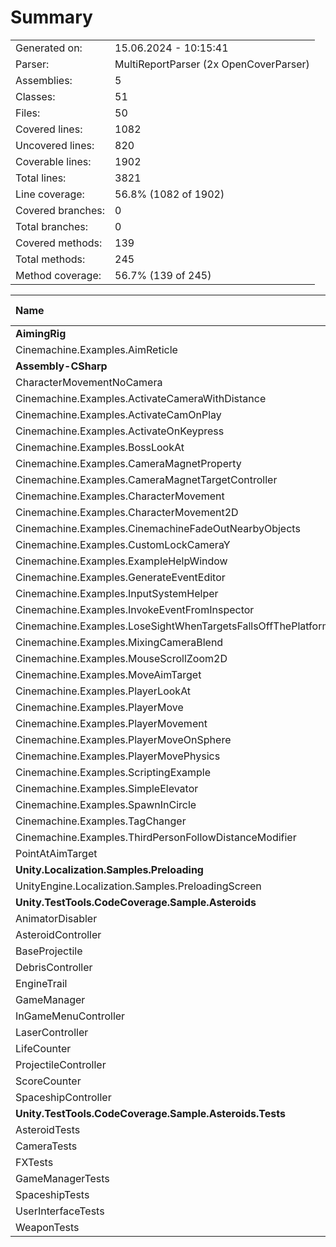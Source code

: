 ﻿# Summary
|||
|:---|:---|
| Generated on: | 15.06.2024 - 10:15:41 |
| Parser: | MultiReportParser (2x OpenCoverParser) |
| Assemblies: | 5 |
| Classes: | 51 |
| Files: | 50 |
| Covered lines: | 1082 |
| Uncovered lines: | 820 |
| Coverable lines: | 1902 |
| Total lines: | 3821 |
| Line coverage: | 56.8% (1082 of 1902) |
| Covered branches: | 0 |
| Total branches: | 0 |
| Covered methods: | 139 |
| Total methods: | 245 |
| Method coverage: | 56.7% (139 of 245) |

|**Name**|**Covered**|**Uncovered**|**Coverable**|**Total**|**Line coverage**|**Covered**|**Total**|**Branch coverage**|**Covered**|**Total**|**Method coverage**|
|:---|---:|---:|---:|---:|---:|---:|---:|---:|---:|---:|---:|
|**AimingRig**|**0**|**19**|**19**|**64**|**0%**|**0**|**0**|****|**0**|**2**|**0%**|
|Cinemachine.Examples.AimReticle|0|19|19|64|0%|0|0||0|2|0%|
|**Assembly-CSharp**|**0**|**683**|**683**|**1514**|**0%**|**0**|**0**|****|**0**|**92**|**0%**|
|CharacterMovementNoCamera|0|38|38|67|0%|0|0||0|3|0%|
|Cinemachine.Examples.ActivateCameraWithDistance|0|23|23|47|0%|0|0||0|4|0%|
|Cinemachine.Examples.ActivateCamOnPlay|0|6|6|21|0%|0|0||0|1|0%|
|Cinemachine.Examples.ActivateOnKeypress|0|26|26|46|0%|0|0||0|3|0%|
|Cinemachine.Examples.BossLookAt|0|7|7|25|0%|0|0||0|2|0%|
|Cinemachine.Examples.CameraMagnetProperty|0|9|9|30|0%|0|0||0|3|0%|
|Cinemachine.Examples.CameraMagnetTargetController|0|17|17|38|0%|0|0||0|2|0%|
|Cinemachine.Examples.CharacterMovement|0|56|56|107|0%|0|0||0|4|0%|
|Cinemachine.Examples.CharacterMovement2D|0|42|42|84|0%|0|0||0|5|0%|
|Cinemachine.Examples.CinemachineFadeOutNearbyObjects|0|24|24|82|0%|0|0||0|4|0%|
|Cinemachine.Examples.CustomLockCameraY|0|9|9|28|0%|0|0||0|2|0%|
|Cinemachine.Examples.ExampleHelpWindow|0|22|22|44|0%|0|0||0|3|0%|
|Cinemachine.Examples.GenerateEventEditor|0|7|7|31|0%|0|0||0|1|0%|
|Cinemachine.Examples.InputSystemHelper|0|8|8|23|0%|0|0||0|2|0%|
|Cinemachine.Examples.InvokeEventFromInspector|0|2|2|31|0%|0|0||0|2|0%|
|Cinemachine.Examples.LoseSightWhenTargetsFallsOffThePlatform|0|15|15|44|0%|0|0||0|3|0%|
|Cinemachine.Examples.MixingCameraBlend|0|20|20|48|0%|0|0||0|3|0%|
|Cinemachine.Examples.MouseScrollZoom2D|0|22|22|59|0%|0|0||0|6|0%|
|Cinemachine.Examples.MoveAimTarget|0|77|77|140|0%|0|0||0|10|0%|
|Cinemachine.Examples.PlayerLookAt|0|7|7|22|0%|0|0||0|2|0%|
|Cinemachine.Examples.PlayerMove|0|60|60|120|0%|0|0||0|5|0%|
|Cinemachine.Examples.PlayerMovement|0|23|23|43|0%|0|0||0|2|0%|
|Cinemachine.Examples.PlayerMoveOnSphere|0|28|28|48|0%|0|0||0|2|0%|
|Cinemachine.Examples.PlayerMovePhysics|0|33|33|63|0%|0|0||0|4|0%|
|Cinemachine.Examples.ScriptingExample|0|30|30|59|0%|0|0||0|3|0%|
|Cinemachine.Examples.SimpleElevator|0|13|13|32|0%|0|0||0|2|0%|
|Cinemachine.Examples.SpawnInCircle|0|17|17|30|0%|0|0||0|2|0%|
|Cinemachine.Examples.TagChanger|0|6|6|17|0%|0|0||0|2|0%|
|Cinemachine.Examples.ThirdPersonFollowDistanceModifier|0|29|29|68|0%|0|0||0|4|0%|
|PointAtAimTarget|0|7|7|17|0%|0|0||0|1|0%|
|**Unity.Localization.Samples.Preloading**|**0**|**39**|**39**|**80**|**0%**|**0**|**0**|****|**0**|**5**|**0%**|
|UnityEngine.Localization.Samples.PreloadingScreen|0|39|39|80|0%|0|0||0|5|0%|
|**Unity.TestTools.CodeCoverage.Sample.Asteroids**|**368**|**64**|**432**|**701**|**85.1%**|**0**|**0**|****|**60**|**65**|**92.3%**|
|AnimatorDisabler|4|0|4|11|100%|0|0||1|1|100%|
|AsteroidController|39|0|39|62|100%|0|0||9|9|100%|
|BaseProjectile|1|10|11|20|9%|0|0||1|2|50%|
|DebrisController|19|0|19|31|100%|0|0||2|2|100%|
|EngineTrail|17|0|17|32|100%|0|0||3|3|100%|
|GameManager|92|6|98|161|93.8%|0|0||15|15|100%|
|InGameMenuController|13|2|15|29|86.6%|0|0||4|4|100%|
|LaserController|2|21|23|36|8.6%|0|0||1|4|25%|
|LifeCounter|39|3|42|63|92.8%|0|0||4|4|100%|
|ProjectileController|13|4|17|30|76.4%|0|0||4|5|80%|
|ScoreCounter|48|6|54|83|88.8%|0|0||7|7|100%|
|SpaceshipController|81|12|93|143|87%|0|0||9|9|100%|
|**Unity.TestTools.CodeCoverage.Sample.Asteroids.Tests**|**714**|**15**|**729**|**1493**|**97.9%**|**0**|**0**|****|**79**|**81**|**97.5%**|
|AsteroidTests|162|0|162|266|100%|0|0||22|22|100%|
|CameraTests|19|0|19|64|100%|0|0||4|4|100%|
|FXTests|60|0|60|105|100%|0|0||7|7|100%|
|GameManagerTests|155|0|155|275|100%|0|0||14|14|100%|
|SpaceshipTests|187|0|187|302|100%|0|0||23|23|100%|
|UserInterfaceTests|131|0|131|243|100%|0|0||9|9|100%|
|WeaponTests|0|15|15|238|0%|0|0||0|2|0%|
